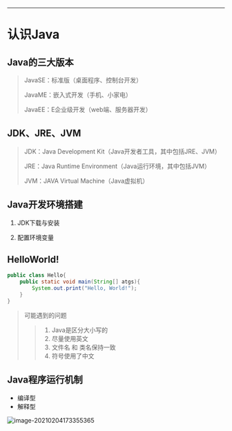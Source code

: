 ***

# 认识Java

 

[^2021/2/4]: day1



## Java的三大版本

> JavaSE：标准版（桌面程序、控制台开发）
>
> JavaME：嵌入式开发（手机、小家电）
>
> JavaEE：E企业级开发（web端、服务器开发）



## JDK、JRE、JVM

> JDK：Java Development Kit（Java开发者工具，其中包括JRE、JVM）
>
> JRE：Java Runtime Environment（Java运行环境，其中包括JVM）
>
> JVM：JAVA Virtual Machine（Java虚拟机）



## Java开发环境搭建

1. JDK下载与安装

2. 配置环境变量



## HelloWorld!

```java
public class Hello{
    public static void main(String[] atgs){
        System.out.print("Hello, World!");
    }
}
```

> 可能遇到的问题
>
> >1. Java是区分大小写的
> >2. 尽量使用英文
> >3. 文件名 和 类名保持一致
> >4. 符号使用了中文



##  Java程序运行机制

- 编译型
- 解释型

![image-20210204173355365](C:\Users\26465\AppData\Roaming\Typora\typora-user-images\image-20210204173355365.png)


